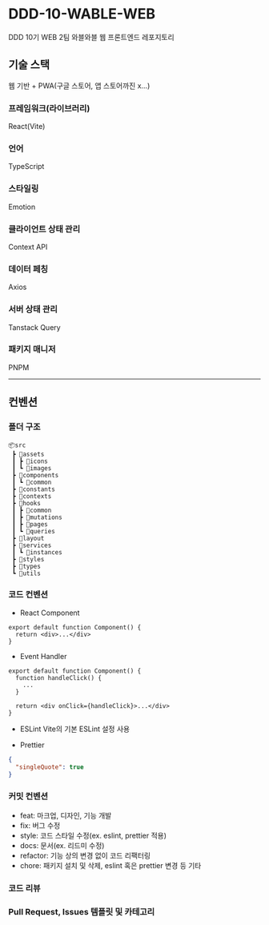 # DDD-10-WABLE-WEB
DDD 10기 WEB 2팀 와블와블 웹 프론트엔드 레포지토리

## 기술 스택
웹 기반 + PWA(구글 스토어, 앱 스토어까진 x...)

### 프레임워크(라이브러리)
React(Vite)

### 언어
TypeScript

### 스타일링
Emotion

### 클라이언트 상태 관리
Context API

### 데이터 페칭
Axios

### 서버 상태 관리
Tanstack Query

### 패키지 매니저
PNPM

---

## 컨벤션

### 폴더 구조
```
📦src
 ┣ 📂assets
 ┃ ┣ 📂icons
 ┃ ┗ 📂images
 ┣ 📂components
 ┃ ┗ 📂common
 ┣ 📂constants
 ┣ 📂contexts
 ┣ 📂hooks
 ┃ ┣ 📂common
 ┃ ┣ 📂mutations
 ┃ ┣ 📂pages
 ┃ ┗ 📂queries
 ┣ 📂layout
 ┣ 📂services
 ┃ ┗ 📂instances
 ┣ 📂styles
 ┣ 📂types
 ┗ 📂utils
```

### 코드 컨벤션
- React Component
```tsx
export default function Component() {
  return <div>...</div>
}
```

- Event Handler
```tsx
export default function Component() {
  function handleClick() {
    ...
  }

  return <div onClick={handleClick}>...</div>
}
```

- ESLint
Vite의 기본 ESLint 설정 사용

- Prettier
```json
{
  "singleQuote": true
}
```

### 커밋 컨벤션
- feat: 마크업, 디자인, 기능 개발
- fix: 버그 수정
- style: 코드 스타일 수정(ex. eslint, prettier 적용)
- docs: 문서(ex. 리드미 수정)
- refactor: 기능 상의 변경 없이 코드 리팩터링
- chore: 패키지 설치 및 삭제, eslint 혹은 prettier 변경 등 기타

### 코드 리뷰

### Pull Request, Issues 템플릿 및 카테고리
